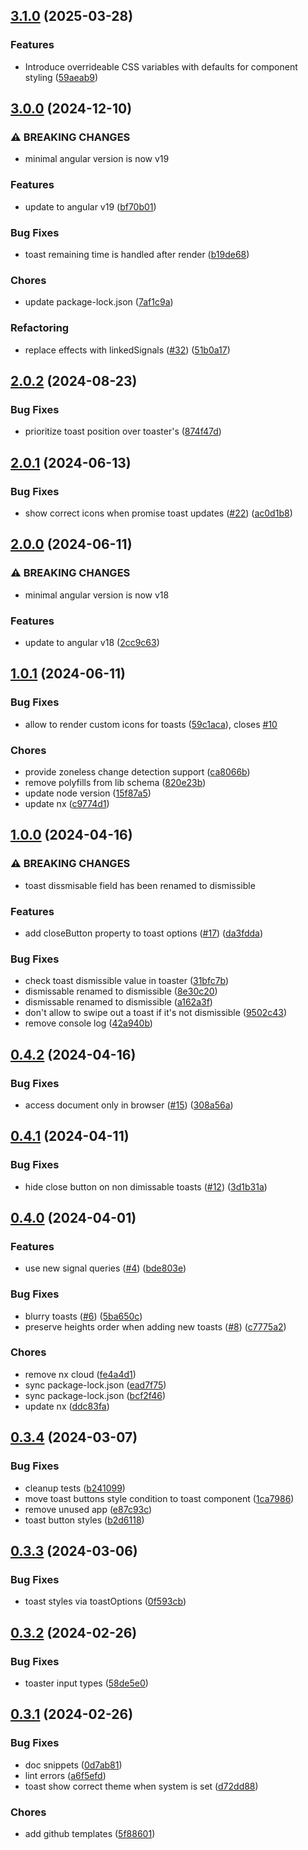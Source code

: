 ## [3.1.0](https://github.com/tutkli/ngx-sonner/compare/v3.0.0...v3.1.0) (2025-03-28)


### Features

* Introduce overrideable CSS variables with defaults for component styling ([59aeab9](https://github.com/tutkli/ngx-sonner/commit/59aeab94681f3db9eac322bdfba2997df0fbb6e6))

## [3.0.0](https://github.com/tutkli/ngx-sonner/compare/v2.0.2...v3.0.0) (2024-12-10)


### ⚠ BREAKING CHANGES

* minimal angular version is now v19

### Features

* update to angular v19 ([bf70b01](https://github.com/tutkli/ngx-sonner/commit/bf70b011a803bf7ac80817436e0c41b4d9967cc7))


### Bug Fixes

* toast remaining time is handled after render ([b19de68](https://github.com/tutkli/ngx-sonner/commit/b19de68a566eaf73ad3adce2a33873c52b3f36a9))


### Chores

* update package-lock.json ([7af1c9a](https://github.com/tutkli/ngx-sonner/commit/7af1c9a22818a3c2e932e350c3f8f5717e33c6bb))


### Refactoring

* replace effects with linkedSignals ([#32](https://github.com/tutkli/ngx-sonner/issues/32)) ([51b0a17](https://github.com/tutkli/ngx-sonner/commit/51b0a174faf004abac78dac309878b9f7170cd01))

## [2.0.2](https://github.com/tutkli/ngx-sonner/compare/v2.0.1...v2.0.2) (2024-08-23)


### Bug Fixes

* prioritize toast position over toaster's ([874f47d](https://github.com/tutkli/ngx-sonner/commit/874f47d6e6eeb6bdefa7fd170ead6a2f8c45436a))

## [2.0.1](https://github.com/tutkli/ngx-sonner/compare/v2.0.0...v2.0.1) (2024-06-13)


### Bug Fixes

* show correct icons when promise toast updates ([#22](https://github.com/tutkli/ngx-sonner/issues/22)) ([ac0d1b8](https://github.com/tutkli/ngx-sonner/commit/ac0d1b8dcf00dcc714b88b8b33861062fd527779))

## [2.0.0](https://github.com/tutkli/ngx-sonner/compare/v1.0.1...v2.0.0) (2024-06-11)


### ⚠ BREAKING CHANGES

* minimal angular version is now v18

### Features

* update to angular v18 ([2cc9c63](https://github.com/tutkli/ngx-sonner/commit/2cc9c634ac2d07d2d2b815a2a4f9a4c20317f19b))

## [1.0.1](https://github.com/tutkli/ngx-sonner/compare/v1.0.0...v1.0.1) (2024-06-11)


### Bug Fixes

* allow to render custom icons for toasts ([59c1aca](https://github.com/tutkli/ngx-sonner/commit/59c1aca734f399a4a4e0ad60fcccda7666a7b068)), closes [#10](https://github.com/tutkli/ngx-sonner/issues/10)


### Chores

* provide zoneless change detection support ([ca8066b](https://github.com/tutkli/ngx-sonner/commit/ca8066bfb7ec4e5480ac4c4e77d2a49621758ed2))
* remove polyfills from lib schema ([820e23b](https://github.com/tutkli/ngx-sonner/commit/820e23b6642ef8f622eb2abfa912f81f1c655639))
* update node version ([15f87a5](https://github.com/tutkli/ngx-sonner/commit/15f87a55977c0c0f46ed7be58081efe8a13b25e2))
* update nx ([c9774d1](https://github.com/tutkli/ngx-sonner/commit/c9774d1c8fe4b45a8469ab06c533e291f8328ec4))

## [1.0.0](https://github.com/tutkli/ngx-sonner/compare/v0.4.2...v1.0.0) (2024-04-16)


### ⚠ BREAKING CHANGES

* toast dissmisable field has been renamed to dismissible

### Features

* add closeButton property to toast options ([#17](https://github.com/tutkli/ngx-sonner/issues/17)) ([da3fdda](https://github.com/tutkli/ngx-sonner/commit/da3fdda0ab19c4b2bc15443f4f4656237c40f74e))


### Bug Fixes

* check toast dismissible value in toaster ([31bfc7b](https://github.com/tutkli/ngx-sonner/commit/31bfc7b539e4adad490075ad71bfdf782f3d27c9))
* dismissable renamed to dismissible ([8e30c20](https://github.com/tutkli/ngx-sonner/commit/8e30c203036db4ed26523fd33761ebf573fb2e02))
* dismissable renamed to dismissible ([a162a3f](https://github.com/tutkli/ngx-sonner/commit/a162a3f7b09db0df6bec1deb0f7ed879748d6b01))
* don't allow to swipe out a toast if it's not dismissible ([9502c43](https://github.com/tutkli/ngx-sonner/commit/9502c43602db965d2aa0f09b9e62925c7b1e3fc3))
* remove console log ([42a940b](https://github.com/tutkli/ngx-sonner/commit/42a940b522407328cba47f0bb70227797b483a75))

## [0.4.2](https://github.com/tutkli/ngx-sonner/compare/v0.4.1...v0.4.2) (2024-04-16)


### Bug Fixes

* access document only in browser ([#15](https://github.com/tutkli/ngx-sonner/issues/15)) ([308a56a](https://github.com/tutkli/ngx-sonner/commit/308a56a0c5cb383a7f6d61997a25b5549acd2a6c))

## [0.4.1](https://github.com/tutkli/ngx-sonner/compare/v0.4.0...v0.4.1) (2024-04-11)


### Bug Fixes

* hide close button on non dimissable toasts ([#12](https://github.com/tutkli/ngx-sonner/issues/12)) ([3d1b31a](https://github.com/tutkli/ngx-sonner/commit/3d1b31aa7071590f5b88b84fe06c086c9ef5260a))

## [0.4.0](https://github.com/tutkli/ngx-sonner/compare/v0.3.4...v0.4.0) (2024-04-01)


### Features

* use new signal queries ([#4](https://github.com/tutkli/ngx-sonner/issues/4)) ([bde803e](https://github.com/tutkli/ngx-sonner/commit/bde803efb543fbbbc4a812d6ebc19d4c595cd04a))


### Bug Fixes

* blurry toasts ([#6](https://github.com/tutkli/ngx-sonner/issues/6)) ([5ba650c](https://github.com/tutkli/ngx-sonner/commit/5ba650c58ecf1fa1f839c85fe0ebe5e825a72f65))
* preserve heights order when adding new toasts ([#8](https://github.com/tutkli/ngx-sonner/issues/8)) ([c7775a2](https://github.com/tutkli/ngx-sonner/commit/c7775a20f165bc39575afd599004e6cb3787859a))


### Chores

* remove nx cloud ([fe4a4d1](https://github.com/tutkli/ngx-sonner/commit/fe4a4d19c9b9d97f4af096e5bb909f04b0b0a777))
* sync package-lock.json ([ead7f75](https://github.com/tutkli/ngx-sonner/commit/ead7f7597326b1f2ea166fab1fa4efe1821831f8))
* sync package-lock.json ([bcf2f46](https://github.com/tutkli/ngx-sonner/commit/bcf2f468815d1974e621d4fd9e8918a39a8a0334))
* update nx ([ddc83fa](https://github.com/tutkli/ngx-sonner/commit/ddc83fa76da51f9d85dd4c2aa7eeb1cf8c1f029f))

## [0.3.4](https://github.com/tutkli/ngx-sonner/compare/v0.3.3...v0.3.4) (2024-03-07)


### Bug Fixes

* cleanup tests ([b241099](https://github.com/tutkli/ngx-sonner/commit/b241099e5d1c60f928aef361f4ce042feddbb945))
* move toast buttons style condition to toast component ([1ca7986](https://github.com/tutkli/ngx-sonner/commit/1ca79865520dabef8444667ef06f9edb1d919832))
* remove unused app ([e87c93c](https://github.com/tutkli/ngx-sonner/commit/e87c93c23aeab9c3d232878a010f713977ad188b))
* toast button styles ([b2d6118](https://github.com/tutkli/ngx-sonner/commit/b2d6118218572a22e3fa6e93d0ed556f3b7f4c47))

## [0.3.3](https://github.com/tutkli/ngx-sonner/compare/v0.3.2...v0.3.3) (2024-03-06)


### Bug Fixes

* toast styles via toastOptions ([0f593cb](https://github.com/tutkli/ngx-sonner/commit/0f593cb016aa45d2d9e5d04b8cc5e5a5f0e77d7f))

## [0.3.2](https://github.com/tutkli/ngx-sonner/compare/v0.3.1...v0.3.2) (2024-02-26)


### Bug Fixes

* toaster input types ([58de5e0](https://github.com/tutkli/ngx-sonner/commit/58de5e0dc105fa908d0d6c635fef7b22e0ab7e57))

## [0.3.1](https://github.com/tutkli/ngx-sonner/compare/v0.3.0...v0.3.1) (2024-02-26)


### Bug Fixes

* doc snippets ([0d7ab81](https://github.com/tutkli/ngx-sonner/commit/0d7ab813b21cd563566298bb656dabd09463cf22))
* lint errors ([a6f5efd](https://github.com/tutkli/ngx-sonner/commit/a6f5efd8e9cb0a531ee2f6fb93ae4713b6e42fd6))
* toast show correct theme when system is set ([d72dd88](https://github.com/tutkli/ngx-sonner/commit/d72dd88009aa3ac43285378116860eee3dc4287d))


### Chores

* add github templates ([5f88601](https://github.com/tutkli/ngx-sonner/commit/5f88601cd77454b69ed697392cd60a8f5a798168))
